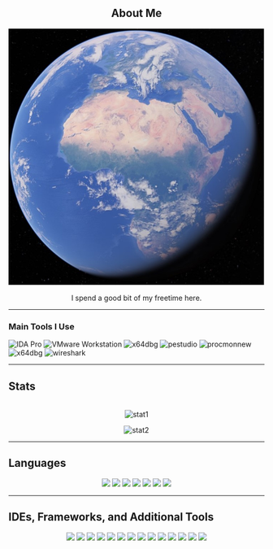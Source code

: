 
<h2 align="center">About Me</h2>
<div align="center">
    <img src="https://raw.githubusercontent.com/KNelson0x0/KNelson0x0/main/Earth.jpg"/>
    <p align="center">I spend a good bit of my freetime here.<p>
</div>

***

<h3 align="left">Main Tools I Use</h3>
<p align="left"> 
<img src="https://mrnbayoh.github.io/36c3/images/ida_pro_logo.png" alt="IDA Pro" width="40" height="40"/>
<img src="https://upload.wikimedia.org/wikipedia/commons/5/5a/Vmware_workstation_16_icon.svg" alt="VMware Workstation" width="40" height="40">
<img src="https://raw.githubusercontent.com/hasherezade/pe-bear-releases/master/logo/main_ico.png" alt="x64dbg" width="40" height="40"/> 
<img src="https://cdn.lo4d.com/t/icon/128/pestudio.png" alt="pestudio" width="40" height="40"/> 
<img src="https://pics.computerbase.de/1/9/6/6/1/logo-256.png" alt="procmonnew" width="40" height="40"/> 
<img src="https://raw.githubusercontent.com/x64dbg/x64dbg/development/src/bug64.ico" alt="x64dbg" width="40" height="40"/>
<img src="https://www.vectorlogo.zone/logos/wireshark/wireshark-icon.svg" alt="wireshark" width="40" height="40"/>

</p>

***

<h2 align="Left">Stats</h2>
<br/>
<div align="center">
    <img src="https://github-readme-streak-stats.herokuapp.com?user=KNelson0x0&theme=radical&hide_border=true&date_format=M%20j%5B%2C%20Y%5D" alt="stat1">
    <p><img src="https://github-readme-stats.vercel.app/api?username=KNelson0x0&show_icons=true&locale=en&theme=dark" alt="stat2" /></p>


</div>

***

<h2>Languages</h2>

<div align="center">
    <img src="https://img.shields.io/badge/Bash-4EAA25?style=for-the-badge&logo=GNUBash&logoColor=white">
    <img src="https://img.shields.io/badge/C-A8B9CC?style=for-the-badge&logo=C&logoColor=white">
    <img src="https://img.shields.io/badge/CSharp-147EFB?style=for-the-badge&logo=CSharp&logoColor=white">
    <img src="https://img.shields.io/badge/C++-00599C?style=for-the-badge&logo=C%2B%2B&logoColor=white">
    <img src="https://img.shields.io/badge/Java-323330?style=for-the-badge&logo=java&logoColor=F7DF1E">
    <img src="https://img.shields.io/badge/JavaScript-323330?style=for-the-badge&logo=javascript&logoColor=F7DF1E">
    <img src="https://img.shields.io/badge/Python-3776AB?style=for-the-badge&logo=python&logoColor=yellow">
</div>


***


<h2>IDEs, Frameworks, and Additional Tools</h2>
<div align="center">
    <img src="https://img.shields.io/badge/Affinity%20Designer-1B72BE?style=for-the-badge&logo=AffinityDesigner&logoColor=white">
    <img src="https://img.shields.io/badge/Azure-40078D4?style=for-the-badge&logo=MicrosoftAzure&logoColor=white">
    <img src="https://img.shields.io/badge/Brave-FF1B2D?style=for-the-badge&logo=Brave&logoColor=white">
    <img src="https://img.shields.io/badge/Firefox%20Browser-FF7139?style=for-the-badge&logo=FirefoxBrowser&logoColor=white">
    <img src="https://img.shields.io/badge/GitHub-181717?style=for-the-badge&logo=GitHub&logoColor=white">
    <img src="https://img.shields.io/badge/Intellij%20IDEA-000000?style=for-the-badge&logo=IntellijIDEA&logoColor=white">
    <img src="https://img.shields.io/badge/Jupyter-F37626.svg?&style=for-the-badge&logo=Jupyter&logoColor=white">
    <img src="https://img.shields.io/badge/Kibana-005571?style=for-the-badge&logo=Kibana&logoColor=F7DF1E">
    <img src="https://img.shields.io/badge/Markdown-000000?style=for-the-badge&logo=markdown&logoColor=white">
    <img src="https://img.shields.io/badge/TensorFlow-FF6F00?style=for-the-badge&logo=TensorFlow&logoColor=white">
    <img src="https://img.shields.io/badge/VirtualBox-183A61?style=for-the-badge&logo=VirtualBox&logoColor=white">
    <img src="https://img.shields.io/badge/VisualStudio-5C2D91?style=for-the-badge&logo=VisualStudio&logoColor=white">
    <img src="https://img.shields.io/badge/Visual_Studio_Code-0078D4?style=for-the-badge&logo=visual%20studio%20code&logoColor=white">
    <img src="https://img.shields.io/badge/XCode-147EFB?style=for-the-badge&logo=Xcode&logoColor=white">
</div>

